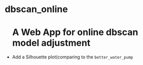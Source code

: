 # dbscan_online
<ul><h1>A Web App for online dbscan model adjustment</h1>
  <li>Add a Silhouette plot(comparing to the <code>better_water_pump</code> </li>
</ul>
